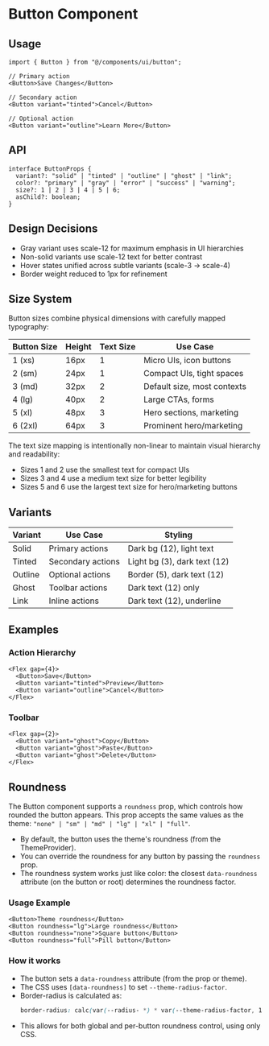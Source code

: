 # Button Component

## Usage

```tsx
import { Button } from "@/components/ui/button";

// Primary action
<Button>Save Changes</Button>

// Secondary action
<Button variant="tinted">Cancel</Button>

// Optional action
<Button variant="outline">Learn More</Button>
```

## API

```tsx
interface ButtonProps {
  variant?: "solid" | "tinted" | "outline" | "ghost" | "link";
  color?: "primary" | "gray" | "error" | "success" | "warning";
  size?: 1 | 2 | 3 | 4 | 5 | 6;
  asChild?: boolean;
}
```

## Design Decisions

- Gray variant uses scale-12 for maximum emphasis in UI hierarchies
- Non-solid variants use scale-12 text for better contrast
- Hover states unified across subtle variants (scale-3 → scale-4)
- Border weight reduced to 1px for refinement

## Size System

Button sizes combine physical dimensions with carefully mapped typography:

| Button Size | Height | Text Size | Use Case                    |
| ----------- | ------ | --------- | --------------------------- |
| 1 (xs)      | 16px   | 1         | Micro UIs, icon buttons     |
| 2 (sm)      | 24px   | 1         | Compact UIs, tight spaces   |
| 3 (md)      | 32px   | 2         | Default size, most contexts |
| 4 (lg)      | 40px   | 2         | Large CTAs, forms           |
| 5 (xl)      | 48px   | 3         | Hero sections, marketing    |
| 6 (2xl)     | 64px   | 3         | Prominent hero/marketing    |

The text size mapping is intentionally non-linear to maintain visual hierarchy and readability:

- Sizes 1 and 2 use the smallest text for compact UIs
- Sizes 3 and 4 use a medium text size for better legibility
- Sizes 5 and 6 use the largest text size for hero/marketing buttons

## Variants

| Variant | Use Case          | Styling                      |
| ------- | ----------------- | ---------------------------- |
| Solid   | Primary actions   | Dark bg (12), light text     |
| Tinted  | Secondary actions | Light bg (3), dark text (12) |
| Outline | Optional actions  | Border (5), dark text (12)   |
| Ghost   | Toolbar actions   | Dark text (12) only          |
| Link    | Inline actions    | Dark text (12), underline    |

## Examples

### Action Hierarchy

```tsx
<Flex gap={4}>
  <Button>Save</Button>
  <Button variant="tinted">Preview</Button>
  <Button variant="outline">Cancel</Button>
</Flex>
```

### Toolbar

```tsx
<Flex gap={2}>
  <Button variant="ghost">Copy</Button>
  <Button variant="ghost">Paste</Button>
  <Button variant="ghost">Delete</Button>
</Flex>
```

## Roundness

The Button component supports a `roundness` prop, which controls how rounded the button appears. This prop accepts the same values as the theme: `"none" | "sm" | "md" | "lg" | "xl" | "full"`.

- By default, the button uses the theme's roundness (from the ThemeProvider).
- You can override the roundness for any button by passing the `roundness` prop.
- The roundness system works just like color: the closest `data-roundness` attribute (on the button or root) determines the roundness factor.

### Usage Example

```tsx
<Button>Theme roundness</Button>
<Button roundness="lg">Large roundness</Button>
<Button roundness="none">Square button</Button>
<Button roundness="full">Pill button</Button>
```

### How it works

- The button sets a `data-roundness` attribute (from the prop or theme).
- The CSS uses `[data-roundness]` to set `--theme-radius-factor`.
- Border-radius is calculated as:
  ```css
  border-radius: calc(var(--radius- *) * var(--theme-radius-factor, 1));
  ```
- This allows for both global and per-button roundness control, using only CSS.
